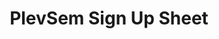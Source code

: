 ---
title: PlevSem Sign Up Sheet
redirect_to: https://docs.google.com/spreadsheets/d/1mmjzrc5iZ7NeV1S1nx2FpJBt3N4yDkF6p4AZPIITYCA/edit?usp=sharing
redirect_from: 
  - /CODEPlevSemSignUp
  - /codeplevsemsignup
---